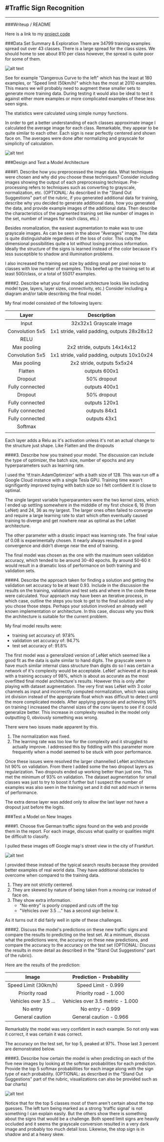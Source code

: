 #**Traffic Sign Recognition** 
---
[//]: # (Image References)

[image1]: ./images/class_averages.png "Average image per class"
[image2]: ./images/class_bars.png "Number of examples/class"
[image3]: ./images/extras_classified.png "Test Data, green/red for correctly/incorrectly classified"
[image4]: ./images/extras_color.png "Test Data Unmodified"
[image5]: ./images/mistakes.png "Examples of missclassified and the top 5 results vs real result"


---
###Writeup / README

Here is a link to my [project code](https://github.com/pcalderw/Traffic-Sign-Classifier/blob/master/Traffic_Sign_Classifier.ipynb)

###Data Set Summary & Exploration
There are 34799 training examples spread out over 43 classes. There is a large spread for the class sizes. We should home to see about 810 per class however, the spread is quite poor for some of them.

![alt text][image2]

See for example "Dangerous Curve to the left" which has the least at 180 examples, or "Speed limit (50km/h)" which has the most at 2010 examples. This means we will probably need to augment these smaller sets to generate more training data. During testing it would also be ideal to test it against either more examples or more complicated examples of these less seen signs.

The statistics were calculated using simple numpy functions.

In order to get a better understanding of each classes approximate image I calculated the average image for each class. Remarkable, they appear to be quite similar to each other. Each sign is near perfectly centered and shown face on. The averages were done after normalizing and grayscale for simplicity of calculation.

![alt text][image1]

###Design and Test a Model Architecture

####1. Describe how you preprocessed the image data. What techniques were chosen and why did you choose these techniques? Consider including images showing the output of each preprocessing technique. Pre-processing refers to techniques such as converting to grayscale, normalization, etc. (OPTIONAL: As described in the "Stand Out Suggestions" part of the rubric, if you generated additional data for training, describe why you decided to generate additional data, how you generated the data, and provide example images of the additional data. Then describe the characteristics of the augmented training set like number of images in the set, number of images for each class, etc.)

Besides nromalization, the easiest augmentation to make was to use grayscale images. As can be seen in the above "Averages" image. The data is quite distinguishable regardless of the loss of color. This cuts the dimensional possibilities quite a lot without losing prceious information. Ideally the structure of the signs is learned instead of the color because it's less susceptible to shadow and illumination problems.

I also increased the training set size by adding small per pixel noise to classes with low number of examples. This beefed up the training set to at least 500/class, or a total of 55017 examples.


####2. Describe what your final model architecture looks like including model type, layers, layer sizes, connectivity, etc.) Consider including a diagram and/or table describing the final model.

My final model consisted of the following layers:

| Layer         		|     Description	        					| 
|:---------------------:|:---------------------------------------------:| 
| Input         		| 32x32x1 Grayscale image   							| 
| Convolution 5x5     	| 1x1 stride, valid padding, outputs 28x28x12 	|
| RELU					|												|
| Max pooling	      	| 2x2 stride, outputs 14x14x12 					|
| Convolution 5x5     	| 1x1 stride, valid padding, outputs 10x10x24 	|
| Max pooling	    	| 2x2 stride, outputs 5x5x24 					|
| Flatten				| outputs 600x1									|
| Dropout				| 50% dropout									|
| Fully connected		| outputs 400x1									|
| Dropout				| 50% dropout									|
| Fully connected		| outputs 120x1									|
| Fully connected		| outputs 84x1									|
| Fully connected		| outputs 43x1									|
| Softmax				| 												|
|						|												|
 Each layer adds a Relu as it's activation unless it's not an actual change to the structure just shape. Like Flatten and the dropouts


####3. Describe how you trained your model. The discussion can include the type of optimizer, the batch size, number of epochs and any hyperparameters such as learning rate.

I used the 'tf.train.AdamOptimizer' with a bath size of 128. This was run off a Google Cloud instance with a single Tesla GPU. Training time wasn't signifigantly improved toying with batch size so I felt confident it is close to optimal.

The single largest variable hyperparamters were the two kernel sizes, which I ended up settling somewhere in the midddle of my first choice 6, 16 (from LeNet) and 24, 36 as my largest. The larger ones often failed to converge and require a large learning rate to start which often eventually caused training to diverge and get nowhere near as optimal as the LeNet architecture.

The other parameter with a drastic impact was learning rate. The final value of 0.08 is experimentally chosen. It nearly always resulted in a good convergence and didn't diverge near the end of training.

The final model was chosen as the one with the maximum seen validation accuracy, which tended to be around 30-40 epochs. By around 50-60 it would result in a dramatic loss of performance on both training and validation sets.

####4. Describe the approach taken for finding a solution and getting the validation set accuracy to be at least 0.93. Include in the discussion the results on the training, validation and test sets and where in the code these were calculated. Your approach may have been an iterative process, in which case, outline the steps you took to get to the final solution and why you chose those steps. Perhaps your solution involved an already well known implementation or architecture. In this case, discuss why you think the architecture is suitable for the current problem.

My final model results were:
* training set accuracy of: 97.8%
* validation set accuracy of: 94.7%
* test set accuracy of: 91.8%

The first model was a generalized version of LeNet which seemed like a good fit as the data is quite similar to hand digits. The grayscale seem to have much similar internal class structure than digits do so I was certain a network of it's complexity would be acceptable. LeNet' achieved at its peak with a training accuacy of 98%, which is about as accurate as the most overfitted final model architecture's results. However this is only after playing with dataset augmentation. The very first was LeNet with 3 color channels as input and incorrectly computed normalization, which was using int division instead of the appropriate float which was difficult to detect until the more complicated models. After applying grayscale and achieving 90% on training I increased the channel sizes of the conv layers to see if it could generalize better. This increase in complexity resulted in the model only outputting 0, obviously something was wrong.

There were two issues made apparent by this.
1. The normalization was fixed.
2. The learning rate was too low for the complexity and it struggled to actually improve. I addressed this by fiddling with this parameter more frequently when a model seemed to be stuck with poor performance. 

Once these issues were resolved the larger channelled LeNet architecture hit 90% on validation. From there I added some the two dropout layers as regularization. Two dropouts ended up working better than just one. This met the minimum of 93% on validation. The dataset augmentation for small classes was just to try to boost it further but I suspect the number of examples was also seen in the training set and it did not add much in terms of performance.

The extra dense layer was added only to allow the last layer not have a dropout just before the logits.
 

###Test a Model on New Images

####1. Choose five German traffic signs found on the web and provide them in the report. For each image, discuss what quality or qualities might be difficult to classify.

I pulled these images off Google map's street view in the city of Frankfurt. 

![alt text][image4]

I provided these instead of the typical search results because they provided better examples of real world data.
They have additional obstacles to overcome when compared to the training data.

1. They are not strictly centered.
2. They are skewed by nature of being taken from a moving car instead of face on.
3. They show extra information.
	* "No entry" is poorly cropped and cuts off the top
	* "Vehicles over 3.5 ..." has a second sign below it.

As it turns out it did fairly well in spite of these challenges.

####2. Discuss the model's predictions on these new traffic signs and compare the results to predicting on the test set. At a minimum, discuss what the predictions were, the accuracy on these new predictions, and compare the accuracy to the accuracy on the test set (OPTIONAL: Discuss the results in more detail as described in the "Stand Out Suggestions" part of the rubric).

Here are the results of the prediction:

| Image			        |     Prediction - Probability 					| 
|:---------------------:|:---------------------------------------------:| 
| Speed Limit (30km/h)	| Speed Limit - 0.999							| 
| Priority road			| Priority road - 1.000							|
| Vehicles over 3.5 ...	| Vehicles over 3.5 metric - 1.000				|
| No entry	      		| No entry - 0.999				 				|
| General caution		| General caution - 0.966						|


Remarkably the model was very confident in each example. So not only was it correct, it was certain it was correct.

The accuracy on the test set, for top 5, peaked at 97%. Those last 3 percent are demonstrated below.


####3. Describe how certain the model is when predicting on each of the five new images by looking at the softmax probabilities for each prediction. Provide the top 5 softmax probabilities for each image along with the sign type of each probability. (OPTIONAL: as described in the "Stand Out Suggestions" part of the rubric, visualizations can also be provided such as bar charts)

![alt text][image1]

Notice that for the top 5 classes most of them aren't certain about the top guesses. The left turn being marked as a strong 'traffic signal' is not something I can explain easily. But the others show there is something about the signs that would be a challenge.
Both speed limit signs are heavily occluded and it seems the grayscale conversion resulted in a very dark image and probably too much detail loss. Likewise, the stop sign is in shadow and at a heavy skew.
